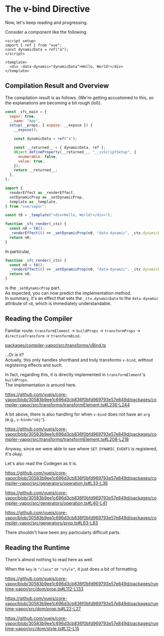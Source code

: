 # The v-bind Directive

Now, let's keep reading and progressing.

Consider a component like the following.

```vue
<script setup>
import { ref } from "vue";
const dynamicData = ref("a");
</script>

<template>
  <div :data-dynamic="dynamicData">Hello, World!</div>
</template>
```

## Compilation Result and Overview

The compilation result is as follows. (We're getting accustomed to this, so the explanations are becoming a bit rough (lol)).

```js
const _sfc_main = {
  vapor: true,
  __name: "App",
  setup(__props, { expose: __expose }) {
    __expose();

    const dynamicData = ref("a");

    const __returned__ = { dynamicData, ref };
    Object.defineProperty(__returned__, "__isScriptSetup", {
      enumerable: false,
      value: true,
    });
    return __returned__;
  },
};

import {
  renderEffect as _renderEffect,
  setDynamicProp as _setDynamicProp,
  template as _template,
} from "vue/vapor";

const t0 = _template("<div>Hello, World!</div>");

function _sfc_render(_ctx) {
  const n0 = t0();
  _renderEffect(() => _setDynamicProp(n0, "data-dynamic", _ctx.dynamicData));
  return n0;
}
```

In particular,

```js
function _sfc_render(_ctx) {
  const n0 = t0();
  _renderEffect(() => _setDynamicProp(n0, "data-dynamic", _ctx.dynamicData));
  return n0;
}
```

is the `_setDynamicProp` part.\
As expected, you can now predict the implementation method.\
In summary, it's an effect that sets the `_ctx.dynamicData` to the `data-dynamic` attribute of `n0`, which is immediately understandable.

## Reading the Compiler

Familiar route: `transformElement` -> `buildProps` -> `transformProps` -> `directiveTransform` -> `transformBind`.

[packages/compiler-vapor/src/transforms/vBind.ts](https://github.com/vuejs/core-vapor/blob/30583b9ee1c696d3cb836f0bfd969793e57e849d/packages/compiler-vapor/src/transforms/vBind.ts)

...Or is it?\
Actually, this only handles shorthand and truly transforms `v-bind`, without registering effects and such.

In fact, regarding this, it is directly implemented in `transformElement`'s `buildProps`.\
The implementation is around here.

https://github.com/vuejs/core-vapor/blob/30583b9ee1c696d3cb836f0bfd969793e57e849d/packages/compiler-vapor/src/transforms/transformElement.ts#L236-L244

A bit above, there is also handling for when `v-bind` does not have an `arg` (e.g., `v-bind="obj"`).

https://github.com/vuejs/core-vapor/blob/30583b9ee1c696d3cb836f0bfd969793e57e849d/packages/compiler-vapor/src/transforms/transformElement.ts#L208-L218

Anyway, since we were able to see where `SET_DYNAMIC_EVENTS` is registered, it's okay.

Let's also read the Codegen as it is.

https://github.com/vuejs/core-vapor/blob/30583b9ee1c696d3cb836f0bfd969793e57e849d/packages/compiler-vapor/src/generators/operation.ts#L33-L36

https://github.com/vuejs/core-vapor/blob/30583b9ee1c696d3cb836f0bfd969793e57e849d/packages/compiler-vapor/src/generators/operation.ts#L40-L41

https://github.com/vuejs/core-vapor/blob/30583b9ee1c696d3cb836f0bfd969793e57e849d/packages/compiler-vapor/src/generators/prop.ts#L63-L83

There shouldn't have been any particularly difficult parts.

## Reading the Runtime

There's almost nothing to read here as well.

When the `key` is `"class"` or `"style"`, it just does a bit of formatting.

https://github.com/vuejs/core-vapor/blob/30583b9ee1c696d3cb836f0bfd969793e57e849d/packages/runtime-vapor/src/dom/prop.ts#L112-L133

https://github.com/vuejs/core-vapor/blob/30583b9ee1c696d3cb836f0bfd969793e57e849d/packages/runtime-vapor/src/dom/prop.ts#L22-L27

https://github.com/vuejs/core-vapor/blob/30583b9ee1c696d3cb836f0bfd969793e57e849d/packages/runtime-vapor/src/dom/style.ts#L12-L15
